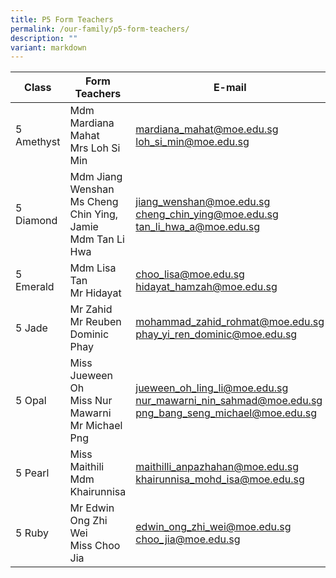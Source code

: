 ```yaml
---
title: P5 Form Teachers
permalink: /our-family/p5-form-teachers/
description: ""
variant: markdown
---
```

| Class | Form Teachers | E-mail |
| -------- | -------- | -------- |
5 Amethyst | Mdm Mardiana Mahat <br>Mrs Loh Si Min | mardiana_mahat@moe.edu.sg<br>loh_si_min@moe.edu.sg
5 Diamond | Mdm Jiang Wenshan<br>Ms Cheng Chin Ying, Jamie<br>Mdm Tan Li Hwa | jiang_wenshan@moe.edu.sg<br>cheng_chin_ying@moe.edu.sg<br>tan_li_hwa_a@moe.edu.sg
5 Emerald | Mdm Lisa Tan<br>Mr Hidayat | choo_lisa@moe.edu.sg<br>hidayat_hamzah@moe.edu.sg
5 Jade | Mr Zahid<br>Mr Reuben Dominic Phay | mohammad_zahid_rohmat@moe.edu.sg<br>phay_yi_ren_dominic@moe.edu.sg
5 Opal | Miss Jueween Oh<br>Miss Nur Mawarni<br>Mr Michael Png | jueween_oh_ling_li@moe.edu.sg<br>nur_mawarni_nin_sahmad@moe.edu.sg<br>png_bang_seng_michael@moe.edu.sg
5 Pearl | Miss Maithili<br>Mdm Khairunnisa | maithilli_anpazhahan@moe.edu.sg<br>khairunnisa_mohd_isa@moe.edu.sg
5 Ruby | Mr Edwin Ong Zhi Wei<br>Miss Choo Jia | edwin_ong_zhi_wei@moe.edu.sg<br>choo_jia@moe.edu.sg
